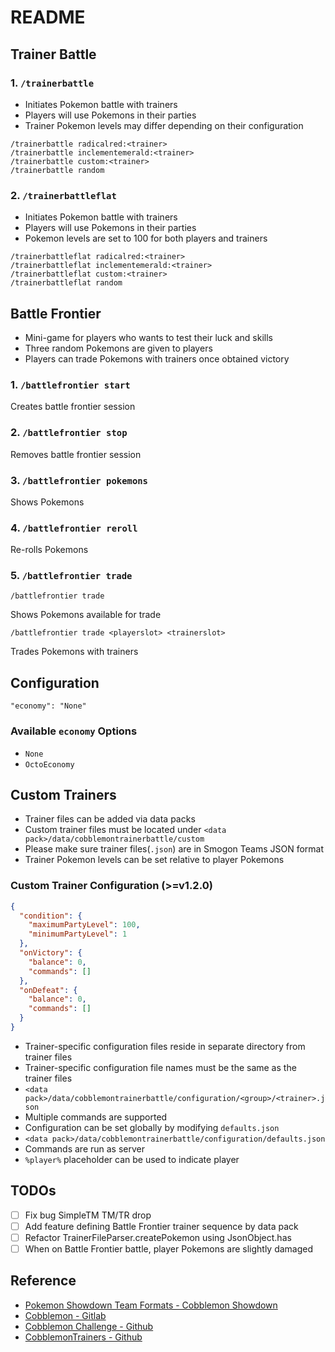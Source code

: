 # README

## Trainer Battle

### 1. `/trainerbattle`

- Initiates Pokemon battle with trainers
- Players will use Pokemons in their parties
- Trainer Pokemon levels may differ depending on their configuration

```
/trainerbattle radicalred:<trainer>
/trainerbattle inclementemerald:<trainer>
/trainerbattle custom:<trainer>
/trainerbattle random
```

### 2. `/trainerbattleflat`

- Initiates Pokemon battle with trainers
- Players will use Pokemons in their parties
- Pokemon levels are set to 100 for both players and trainers

```
/trainerbattleflat radicalred:<trainer>
/trainerbattleflat inclementemerald:<trainer>
/trainerbattleflat custom:<trainer>
/trainerbattleflat random
```

## Battle Frontier

- Mini-game for players who wants to test their luck and skills
- Three random Pokemons are given to players
- Players can trade Pokemons with trainers once obtained victory

### 1. `/battlefrontier start`

Creates battle frontier session

### 2. `/battlefrontier stop`

Removes battle frontier session

### 3. `/battlefrontier pokemons`

Shows Pokemons

### 4. `/battlefrontier reroll`

Re-rolls Pokemons

### 5. `/battlefrontier trade`

`/battlefrontier trade`

Shows Pokemons available for trade

`/battlefrontier trade <playerslot> <trainerslot>`

Trades Pokemons with trainers

## Configuration

```
"economy": "None"
```

### Available `economy` Options

- `None`
- `OctoEconomy`

## Custom Trainers

- Trainer files can be added via data packs
- Custom trainer files must be located under `<data pack>/data/cobblemontrainerbattle/custom`
- Please make sure trainer files(`.json`) are in Smogon Teams JSON format
- Trainer Pokemon levels can be set relative to player Pokemons

### Custom Trainer Configuration (>=v1.2.0)

```json
{
  "condition": {
    "maximumPartyLevel": 100,
    "minimumPartyLevel": 1
  },
  "onVictory": {
    "balance": 0,
    "commands": []
  },
  "onDefeat": {
    "balance": 0,
    "commands": []
  }
}
```

- Trainer-specific configuration files reside in separate directory from trainer files
- Trainer-specific configuration file names must be the same as the trainer files
- `<data pack>/data/cobblemontrainerbattle/configuration/<group>/<trainer>.json`
- Multiple commands are supported
- Configuration can be set globally by modifying `defaults.json`
- `<data pack>/data/cobblemontrainerbattle/configuration/defaults.json`
- Commands are run as server
- `%player%` placeholder can be used to indicate player

## TODOs

- [ ] Fix bug SimpleTM TM/TR drop
- [ ] Add feature defining Battle Frontier trainer sequence by data pack
- [ ] Refactor TrainerFileParser.createPokemon using JsonObject.has
- [ ] When on Battle Frontier battle, player Pokemons are slightly damaged

## Reference
- [Pokemon Showdown Team Formats - Cobblemon Showdown](https://gitlab.com/cable-mc/cobblemon-showdown/-/blob/master/sim/TEAMS.md#packed-format)
- [Cobblemon - Gitlab](https://gitlab.com/cable-mc/cobblemon)
- [Cobblemon Challenge - Github](https://github.com/TurtleHoarder/Cobblemon-Challenge)
- [CobblemonTrainers - Github](https://github.com/davo899/CobblemonTrainers/tree/main)